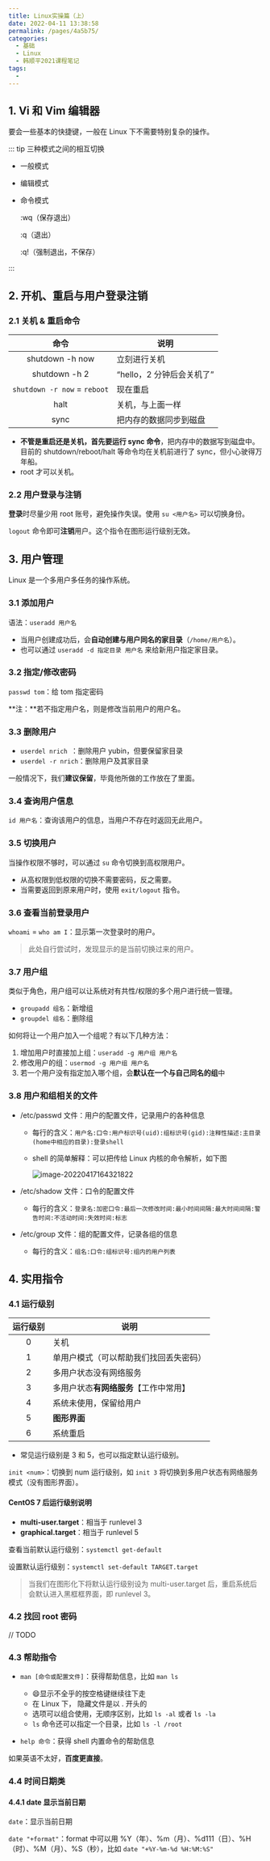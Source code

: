 ```yaml
---
title: Linux实操篇（上）
date: 2022-04-11 13:38:58
permalink: /pages/4a5b75/
categories:
  - 基础
  - Linux
  - 韩顺平2021课程笔记
tags:
  - 
---
```

## 1. Vi 和 Vim 编辑器

要会一些基本的快捷键，一般在 Linux 下不需要特别复杂的操作。

::: tip 三种模式之间的相互切换

- 一般模式

- 编辑模式

- 命令模式

  :wq（保存退出） 

  :q（退出） 

  :q!（强制退出，不保存）

::: 

## 2. 开机、重启与用户登录注销

### 2.1 关机 & 重启命令

|             命令             |          说明                |
| :--------------------------: | ------------------------- |
|       shutdown -h now        | 立刻进行关机              |
|        shutdown -h 2         | “hello，2 分钟后会关机了” |
| `shutdown -r now` = `reboot` | 现在重启                  |
|             halt             | 关机，与上面一样          |
|             sync             | 把内存的数据同步到磁盘    |

- **不管是重启还是关机，首先要运行 sync 命令**，把内存中的数据写到磁盘中。目前的 shutdown/reboot/halt 等命令均在关机前进行了 sync，但小心驶得万年船。
- root 才可以关机。

### 2.2 用户登录与注销

**登录**时尽量少用 root 账号，避免操作失误。使用 `su <用户名>` 可以切换身份。

`logout` 命令即可**注销**用户。这个指令在图形运行级别无效。

## 3. 用户管理

Linux 是一个多用户多任务的操作系统。

### 3.1 添加用户

语法：`useradd 用户名`

- 当用户创建成功后，会**自动创建与用户同名的家目录**（`/home/用户名`）。
- 也可以通过 `useradd -d 指定目录 用户名` 来给新用户指定家目录。

### 3.2 指定/修改密码

`passwd tom`：给 tom 指定密码

**注：**若不指定用户名，则是修改当前用户的用户名。

### 3.3 删除用户

- `userdel nrich `：删除用户 yubin，但要保留家目录
- `userdel -r nrich`：删除用户及其家目录

一般情况下，我们**建议保留**，毕竟他所做的工作放在了里面。

### 3.4 查询用户信息

`id 用户名`：查询该用户的信息，当用户不存在时返回无此用户。

### 3.5 切换用户

当操作权限不够时，可以通过 `su` 命令切换到高权限用户。

- 从高权限到低权限的切换不需要密码，反之需要。
- 当需要返回到原来用户时，使用 `exit/logout` 指令。

### 3.6 查看当前登录用户

`whoami` = `who am I`：显示第一次登录时的用户。

> 此处自行尝试时，发现显示的是当前切换过来的用户。

### 3.7 用户组

类似于角色，用户组可以让系统对有共性/权限的多个用户进行统一管理。

- `groupadd 组名`：新增组
- `groupdel 组名`：删除组

如何将让一个用户加入一个组呢？有以下几种方法：

1. 增加用户时直接加上组：`useradd -g 用户组 用户名`
2. 修改用户的组：`usermod -g 用户组 用户名`
3. 若一个用户没有指定加入哪个组，会**默认在一个与自己同名的组**中

### 3.8 用户和组相关的文件

- /etc/passwd 文件：用户的配置文件，记录用户的各种信息

  - 每行的含义：`用户名:口令:用户标识号(uid):组标识号(gid):注释性描述:主目录(home中相应的目录):登录shell`

  - shell 的简单解释：可以把传给 Linux 内核的命令解析，如下图

    ![image-20220417164321822](https://blog-1310567564.cos.ap-beijing.myqcloud.com/img/image-20220417164321822.png)

- /etc/shadow 文件：口令的配置文件

  - 每行的含义：`登录名:加密口令:最后一次修改时间:最小时间间隔:最大时间间隔:警告时间:不活动时间:失效时间:标志`

- /etc/group 文件：组的配置文件，记录各组的信息

  - 每行的含义：`组名:口令:组标识号:组内的用户列表`

## 4. 实用指令

### 4.1 运行级别

| 运行级别 | 说明                                   |
| :------: | -------------------------------------- |
|    0     | 关机                                   |
|    1     | 单用户模式（可以帮助我们找回丢失密码） |
|    2     | 多用户状态没有网络服务                 |
|    3     | 多用户状态**有网络服务**【工作中常用】 |
|    4     | 系统未使用，保留给用户                 |
|    5     | **图形界面**                           |
|    6     | 系统重启                               |

- 常见运行级别是 3 和 5，也可以指定默认运行级别。

`init <num>`：切换到 num 运行级别，如 `init 3` 将切换到多用户状态有网络服务模式（没有图形界面）。

#### CentOS 7 后运行级别说明

- **multi-user.target**：相当于 runlevel 3
- **graphical.target**：相当于 runlevel 5

查看当前默认运行级别：`systemctl get-default`

设置默认运行级别：`systemctl set-default TARGET.target`

> 当我们在图形化下将默认运行级别设为 multi-user.target 后，重启系统后会默认进入黑框框界面，即 runlevel 3。

### 4.2 找回 root 密码

// TODO

### 4.3 帮助指令

- `man [命令或配置文件]`：获得帮助信息，比如 `man ls`
  - :smile:显示不全乎的按空格键继续往下走
  - 在 Linux 下， 隐藏文件是以 . 开头的
  - 选项可以组合使用，无顺序区别，比如 `ls -al` 或者 `ls -la`
  - `ls` 命令还可以指定一个目录，比如 `ls -l /root`

- `help 命令`：获得 shell 内置命令的帮助信息

如果英语不太好，**百度更直接**。

### 4.4 时间日期类

#### 4.4.1 date 显示当前日期

`date`：显示当前日期

`date "+format"`：format 中可以用 %Y（年）、%m（月）、%d111（日）、%H（时）、%M（月）、%S（秒），比如 `date "+%Y-%m-%d %H:%M:%S"`

